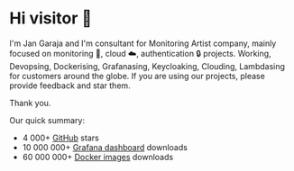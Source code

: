 # Hi visitor 👋

I'm Jan Garaja and I'm consultant for Monitoring Artist company, mainly focused on monitoring 📣, cloud ☁️, authentication 🔒 projects.
Working, Devopsing, Dockerising, Grafanasing, Keycloaking, Clouding, Lambdasing for customers around the globe. 
If you are using our projects, please provide feedback and star them.

Thank you.

Our quick summary:
* 4 000+ [GitHub](https://github.com/monitoringartist/) stars
* 10 000 000+ [Grafana dashboard](https://grafana.net/monitoringartist) downloads
* 60 000 000+ [Docker images](https://hub.docker.com/u/monitoringartist/) downloads
